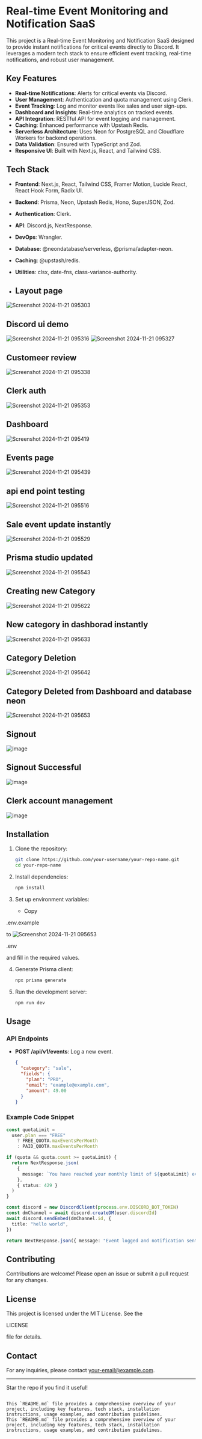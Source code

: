 # Real-time Event Monitoring and Notification SaaS

This project is a Real-time Event Monitoring and Notification SaaS designed to provide instant notifications for critical events directly to Discord. It leverages a modern tech stack to ensure efficient event tracking, real-time notifications, and robust user management.

## Key Features
- **Real-time Notifications**: Alerts for critical events via Discord.
- **User Management**: Authentication and quota management using Clerk.
- **Event Tracking**: Log and monitor events like sales and user sign-ups.
- **Dashboard and Insights**: Real-time analytics on tracked events.
- **API Integration**: RESTful API for event logging and management.
- **Caching**: Enhanced performance with Upstash Redis.
- **Serverless Architecture**: Uses Neon for PostgreSQL and Cloudflare Workers for backend operations.
- **Data Validation**: Ensured with TypeScript and Zod.
- **Responsive UI**: Built with Next.js, React, and Tailwind CSS.

## Tech Stack
- **Frontend**: Next.js, React, Tailwind CSS, Framer Motion, Lucide React, React Hook Form, Radix UI.
- **Backend**: Prisma, Neon, Upstash Redis, Hono, SuperJSON, Zod.
- **Authentication**: Clerk.
- **API**: Discord.js, NextResponse.
- **DevOps**: Wrangler.
- **Database**: @neondatabase/serverless, @prisma/adapter-neon.
- **Caching**: @upstash/redis.
- **Utilities**: clsx, date-fns, class-variance-authority.

- ## Layout page
![Screenshot 2024-11-21 095303](https://github.com/user-attachments/assets/2d0c4e44-5c83-4c4d-994c-75078a745d9c)
## Discord ui demo 
![Screenshot 2024-11-21 095316](https://github.com/user-attachments/assets/699a78bb-2d0b-47ba-80fd-0426cdd09953)
![Screenshot 2024-11-21 095327](https://github.com/user-attachments/assets/89ecd3c1-1b57-4f6a-9eaf-117b36dacaa7)
## Customeer review
![Screenshot 2024-11-21 095338](https://github.com/user-attachments/assets/93e47042-7593-4c54-95d1-d57fed99b3d8)
## Clerk auth
![Screenshot 2024-11-21 095353](https://github.com/user-attachments/assets/b029f687-82f9-4823-8b33-76bd2e70bb26)
## Dashboard 
![Screenshot 2024-11-21 095419](https://github.com/user-attachments/assets/ccb0ef96-b253-424b-b4d0-fd014755599c)
## Events page
![Screenshot 2024-11-21 095439](https://github.com/user-attachments/assets/1ff8041e-622e-4b1e-a4b3-0f2884565890)
## api end point testing 
![Screenshot 2024-11-21 095516](https://github.com/user-attachments/assets/dc1d1fd9-f192-4ee9-8d51-75ba3e11d804)
## Sale event update instantly 
![Screenshot 2024-11-21 095529](https://github.com/user-attachments/assets/17c43362-6002-42f9-819a-10566ed07f01)
## Prisma studio updated 
![Screenshot 2024-11-21 095543](https://github.com/user-attachments/assets/942dd9b3-e8eb-4640-a868-dd84e27eb52a)
## Creating new Category
![Screenshot 2024-11-21 095622](https://github.com/user-attachments/assets/9e945d24-b7e3-4636-9996-e396459d5105)
## New category in dashborad instantly 
![Screenshot 2024-11-21 095633](https://github.com/user-attachments/assets/dc3e774b-d1eb-4cbd-9e8e-3ce1779ba49c)
## Category Deletion
![Screenshot 2024-11-21 095642](https://github.com/user-attachments/assets/47f05e77-54d0-493a-8376-407d511265fc)
## Category Deleted from Dashboard and database neon 
![Screenshot 2024-11-21 095653](https://github.com/user-attachments/assets/fd82c437-ffa4-4df0-8198-297e70bb6cec)
## Signout 
![image](https://github.com/user-attachments/assets/5a50695d-a490-4eb0-8ff2-d89537aff943)
## Signout Successful
![image](https://github.com/user-attachments/assets/50453ec8-9a39-41cc-8897-630d530b772f)
## Clerk account management
![image](https://github.com/user-attachments/assets/cdcbfc51-065b-4206-afcb-4f5e905e9e18)




## Installation

1. Clone the repository:
   ```bash
   git clone https://github.com/your-username/your-repo-name.git
   cd your-repo-name
   ```

2. Install dependencies:
   ```bash
   npm install
   ```

3. Set up environment variables:
   - Copy 

.env.example

 to ![Screenshot 2024-11-21 095653](https://github.com/user-attachments/assets/5974da57-56e2-49a0-9cef-1ea939a0239b)


.env

 and fill in the required values.

4. Generate Prisma client:
   ```bash
   npx prisma generate
   ```

5. Run the development server:
   ```bash
   npm run dev
   ```

## Usage

### API Endpoints

- **POST /api/v1/events**: Log a new event.
  ```json
  {
    "category": "sale",
    "fields": {
      "plan": "PRO",
      "email": "example@example.com",
      "amount": 49.00
    }
  }
  ```

### Example Code Snippet
```typescript
const quotaLimit =
  user.plan === "FREE"
    ? FREE_QUOTA.maxEventsPerMonth
    : PAID_QUOTA.maxEventsPerMonth

if (quota && quota.count >= quotaLimit) {
  return NextResponse.json(
    {
      message: `You have reached your monthly limit of ${quotaLimit} events. Please upgrade your plan to create more events.`,
    },
    { status: 429 }
  )
}

const discord = new DiscordClient(process.env.DISCORD_BOT_TOKEN)
const dmChannel = await discord.createDM(user.discordId)
await discord.sendEmbed(dmChannel.id, {
  title: "hello world",
})

return NextResponse.json({ message: "Event logged and notification sent." })
```

## Contributing

Contributions are welcome! Please open an issue or submit a pull request for any changes.

## License

This project is licensed under the MIT License. See the 

LICENSE

 file for details.

## Contact

For any inquiries, please contact [your-email@example.com](mailto:your-email@example.com).

---

Star the repo if you find it useful!
```

This `README.md` file provides a comprehensive overview of your project, including key features, tech stack, installation instructions, usage examples, and contribution guidelines.
This `README.md` file provides a comprehensive overview of your project, including key features, tech stack, installation instructions, usage examples, and contribution guidelines.
